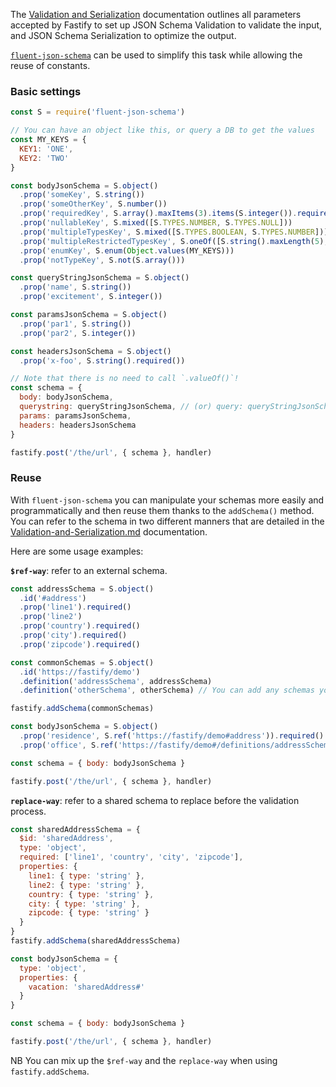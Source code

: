 The [Validation and Serialization](Validation-and-Serialization.md) documentation outlines all parameters accepted by Fastify to set up JSON Schema Validation to validate the input, and JSON Schema Serialization to optimize the output.

[`fluent-json-schema`](https://github.com/fastify/fluent-json-schema) can be used to simplify this task while allowing the reuse of constants.

### Basic settings

```js
const S = require('fluent-json-schema')

// You can have an object like this, or query a DB to get the values
const MY_KEYS = {
  KEY1: 'ONE',
  KEY2: 'TWO'
}

const bodyJsonSchema = S.object()
  .prop('someKey', S.string())
  .prop('someOtherKey', S.number())
  .prop('requiredKey', S.array().maxItems(3).items(S.integer()).required())
  .prop('nullableKey', S.mixed([S.TYPES.NUMBER, S.TYPES.NULL]))
  .prop('multipleTypesKey', S.mixed([S.TYPES.BOOLEAN, S.TYPES.NUMBER]))
  .prop('multipleRestrictedTypesKey', S.oneOf([S.string().maxLength(5), S.number().minimum(10)]))
  .prop('enumKey', S.enum(Object.values(MY_KEYS)))
  .prop('notTypeKey', S.not(S.array()))

const queryStringJsonSchema = S.object()
  .prop('name', S.string())
  .prop('excitement', S.integer())

const paramsJsonSchema = S.object()
  .prop('par1', S.string())
  .prop('par2', S.integer())

const headersJsonSchema = S.object()
  .prop('x-foo', S.string().required())

// Note that there is no need to call `.valueOf()`!
const schema = {
  body: bodyJsonSchema,
  querystring: queryStringJsonSchema, // (or) query: queryStringJsonSchema
  params: paramsJsonSchema,
  headers: headersJsonSchema
}

fastify.post('/the/url', { schema }, handler)
```

### Reuse

With `fluent-json-schema` you can manipulate your schemas more easily and programmatically and then reuse them
thanks to the `addSchema()` method. You can refer to the schema in two different manners that are detailed
in the [Validation-and-Serialization.md](Validation-and-Serialization.md#adding-a-shared-schema) documentation.

Here are some usage examples:

**`$ref-way`**: refer to an external schema.

```js
const addressSchema = S.object()
  .id('#address')
  .prop('line1').required()
  .prop('line2')
  .prop('country').required()
  .prop('city').required()
  .prop('zipcode').required()

const commonSchemas = S.object()
  .id('https://fastify/demo')
  .definition('addressSchema', addressSchema)
  .definition('otherSchema', otherSchema) // You can add any schemas you need

fastify.addSchema(commonSchemas)

const bodyJsonSchema = S.object()
  .prop('residence', S.ref('https://fastify/demo#address')).required()
  .prop('office', S.ref('https://fastify/demo#/definitions/addressSchema')).required()

const schema = { body: bodyJsonSchema }

fastify.post('/the/url', { schema }, handler)
```


**`replace-way`**: refer to a shared schema to replace before the validation process.

```js
const sharedAddressSchema = {
  $id: 'sharedAddress',
  type: 'object',
  required: ['line1', 'country', 'city', 'zipcode'],
  properties: {
    line1: { type: 'string' },
    line2: { type: 'string' },
    country: { type: 'string' },
    city: { type: 'string' },
    zipcode: { type: 'string' }
  }
}
fastify.addSchema(sharedAddressSchema)

const bodyJsonSchema = {
  type: 'object',
  properties: {
    vacation: 'sharedAddress#'
  }
}

const schema = { body: bodyJsonSchema }

fastify.post('/the/url', { schema }, handler)
```

NB You can mix up the `$ref-way` and the `replace-way` when using `fastify.addSchema`.
